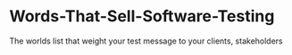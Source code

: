 # Words-That-Sell-Software-Testing
The worlds list that weight your test message to your clients, stakeholders
